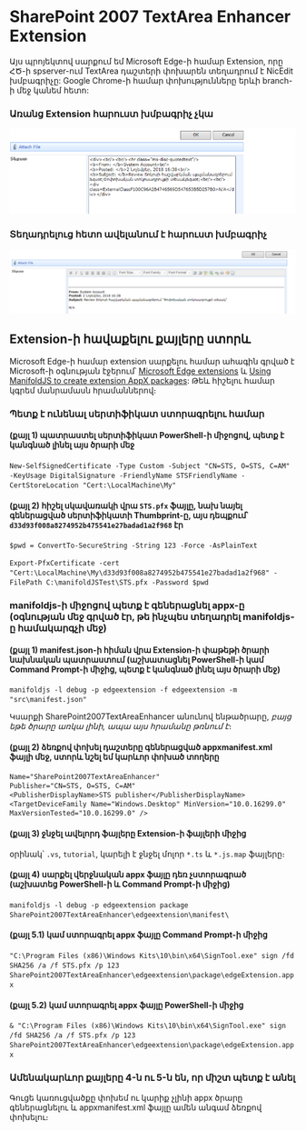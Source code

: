 # SharePoint 2007 TextArea Enhancer Extension
Այս պրոյեկտով սարքում եմ Microsoft Edge-ի համար Extension, որը ՀԾ-ի spserver-ում TextArea դաշտերի փոխարեն տեղադրում է NicEdit խմբագրիչը:
Google Chrome-ի համար փոխությունները երևի branch-ի մեջ կանեմ հետո:

### Առանց Extension հարուստ խմբագրիչ չկա
![without Extension](before.png)

### Տեղադրելուց հետո ավելանում է հարուստ խմբագրիչ
![installed Extension](after.png)

## Extension-ի հավաքելու քայլերը ստորև
Microsoft Edge-ի համար extension սարքելու համար ահագին գրված է Microsoft-ի օգնության էջերում՝ [Microsoft Edge extensions](https://docs.microsoft.com/en-us/microsoft-edge/extensions) և [Using ManifoldJS to create extension AppX packages](https://docs.microsoft.com/en-us/microsoft-edge/extensions/guides/packaging/using-manifoldjs-to-package-extensions):
Թեև հիշելու համար կգրեմ մանրամասն հրամաններով։ 

### Պետք է ունենալ սերտիֆիկատ ստորագրելու համար

#### (քայլ 1) պատրաստել սերտիֆիկատ PowerShell-ի միջոցով, պետք է կանգնած լինել այս ծրարի մեջ
` New-SelfSignedCertificate -Type Custom -Subject "CN=STS, O=STS, C=AM" -KeyUsage DigitalSignature -FriendlyName STSFriendlyName -CertStoreLocation "Cert:\LocalMachine\My" `

#### (քայլ 2) հիշել սկավառակի վրա `STS.pfx` ֆայլը, նախ նայել գեներացված սերտիֆիկատի Thumbprint-ը, այս դեպքում՝ `d33d93f008a8274952b475541e27badad1a2f968` էր 

` $pwd = ConvertTo-SecureString -String 123 -Force -AsPlainText `

` Export-PfxCertificate -cert "Cert:\LocalMachine\My\d33d93f008a8274952b475541e27badad1a2f968" -FilePath C:\manifoldJSTest\STS.pfx -Password $pwd `

### manifoldjs-ի միջոցով պետք է գեներացնել appx-ը (օգնության մեջ գրված էր, թե ինչպես տեղադրել manifoldjs-ը համակարգչի մեջ)

#### (քայլ 1) manifest.json-ի հիման վրա Extension-ի փաթեթի ծրարի նախնական պատրաստում  (աշխատացնել PowerShell-ի կամ Command Prompt-ի միջից, պետք է կանգնած լինել այս ծրարի մեջ)
` manifoldjs -l debug -p edgeextension -f edgeextension -m "src\manifest.json" `

Կսարքի SharePoint2007TextAreaEnhancer անունով ենթածրարը, *բայց եթե ծրարը առկա լինի, ապա այս հրամանը թռնում է*։

#### (քայլ 2) ձեռքով փոխել դաշտերը գեներացված appxmanifest.xml ֆայլի մեջ, ստորև նշել եմ կարևոր փոխած տողերը
```
Name="SharePoint2007TextAreaEnhancer"   
Publisher="CN=STS, O=STS, C=AM"
<PublisherDisplayName>STS publisher</PublisherDisplayName>
<TargetDeviceFamily Name="Windows.Desktop" MinVersion="10.0.16299.0" MaxVersionTested="10.0.16299.0" />
```

#### (քայլ 3) ջնջել ավելորդ ֆայլերը Extension-ի ֆայլերի միջից
օրինակ՝ `.vs`, `tutorial`, կարելի է ջնջել մոլոր `*.ts` և `*.js.map` ֆայլերը։

#### (քայլ 4) սարքել վերջնական appx ֆայլը դեռ չստորագրած (աշխատեց PowerShell-ի և Command Prompt-ի միջից)
` manifoldjs -l debug -p edgeextension package SharePoint2007TextAreaEnhancer\edgeextension\manifest\ `

#### (քայլ 5.1) կամ ստորագրել appx ֆայլը Command Prompt-ի միջից
` "C:\Program Files (x86)\Windows Kits\10\bin\x64\SignTool.exe" sign /fd SHA256 /a /f STS.pfx /p 123 SharePoint2007TextAreaEnhancer\edgeextension\package\edgeExtension.appx `

#### (քայլ 5.2) կամ ստորագրել appx ֆայլը PowerShell-ի միջից
` & "C:\Program Files (x86)\Windows Kits\10\bin\x64\SignTool.exe" sign /fd SHA256 /a /f STS.pfx /p 123 SharePoint2007TextAreaEnhancer\edgeextension\package\edgeExtension.appx `

### Ամենակարևոր քայլերը 4-ն ու 5-ն են, որ միշտ պետք է անել
Գուցե կառուցվածքը փոխեմ ու կարիք չլինի appx ծրարը գեներացնելու և appxmanifest.xml ֆայլը ամեն անգամ ձեռքով փոխելու։ 
